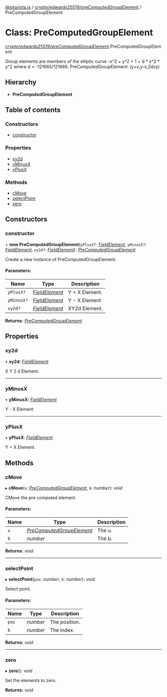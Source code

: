 [@iota/iota.js](../../../README.md) / [crypto/edwards25519/preComputedGroupElement](../../../modules/crypto_edwards25519_precomputedgroupelement.md) / PreComputedGroupElement

# Class: PreComputedGroupElement

[crypto/edwards25519/preComputedGroupElement](../../../modules/crypto_edwards25519_precomputedgroupelement.md).PreComputedGroupElement

Group elements are members of the elliptic curve -x^2 + y^2 = 1 + d * x^2 *
y^2 where d = -121665/121666.
PreComputedGroupElement: (y+x,y-x,2dxy)

## Hierarchy

* **PreComputedGroupElement**

## Table of contents

### Constructors

- [constructor](precomputedgroupelement.precomputedgroupelement.md#constructor)

### Properties

- [xy2d](precomputedgroupelement.precomputedgroupelement.md#xy2d)
- [yMinusX](precomputedgroupelement.precomputedgroupelement.md#yminusx)
- [yPlusX](precomputedgroupelement.precomputedgroupelement.md#yplusx)

### Methods

- [cMove](precomputedgroupelement.precomputedgroupelement.md#cmove)
- [selectPoint](precomputedgroupelement.precomputedgroupelement.md#selectpoint)
- [zero](precomputedgroupelement.precomputedgroupelement.md#zero)

## Constructors

### constructor

\+ **new PreComputedGroupElement**(`yPlusX?`: [*FieldElement*](fieldelement.fieldelement.md), `yMinusX?`: [*FieldElement*](fieldelement.fieldelement.md), `xy2d?`: [*FieldElement*](fieldelement.fieldelement.md)): [*PreComputedGroupElement*](precomputedgroupelement.precomputedgroupelement.md)

Create a new instance of PreComputedGroupElement.

#### Parameters:

Name | Type | Description |
------ | ------ | ------ |
`yPlusX?` | [*FieldElement*](fieldelement.fieldelement.md) | Y + X Element.   |
`yMinusX?` | [*FieldElement*](fieldelement.fieldelement.md) | Y - X Element   |
`xy2d?` | [*FieldElement*](fieldelement.fieldelement.md) | XY2d Element.    |

**Returns:** [*PreComputedGroupElement*](precomputedgroupelement.precomputedgroupelement.md)

## Properties

### xy2d

• **xy2d**: [*FieldElement*](fieldelement.fieldelement.md)

X Y 2 d Element.

___

### yMinusX

• **yMinusX**: [*FieldElement*](fieldelement.fieldelement.md)

Y - X Element

___

### yPlusX

• **yPlusX**: [*FieldElement*](fieldelement.fieldelement.md)

Y + X Element.

## Methods

### cMove

▸ **cMove**(`u`: [*PreComputedGroupElement*](precomputedgroupelement.precomputedgroupelement.md), `b`: *number*): *void*

CMove the pre computed element.

#### Parameters:

Name | Type | Description |
------ | ------ | ------ |
`u` | [*PreComputedGroupElement*](precomputedgroupelement.precomputedgroupelement.md) | The u.   |
`b` | *number* | The b.    |

**Returns:** *void*

___

### selectPoint

▸ **selectPoint**(`pos`: *number*, `b`: *number*): *void*

Select point.

#### Parameters:

Name | Type | Description |
------ | ------ | ------ |
`pos` | *number* | The position.   |
`b` | *number* | The index.    |

**Returns:** *void*

___

### zero

▸ **zero**(): *void*

Set the elements to zero.

**Returns:** *void*
